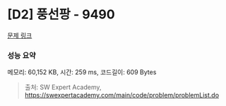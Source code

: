 # [D2] 풍선팡 - 9490 

[문제 링크](https://swexpertacademy.com/main/code/problem/problemDetail.do?contestProbId=AXAerAPaVXMDFARP) 

### 성능 요약

메모리: 60,152 KB, 시간: 259 ms, 코드길이: 609 Bytes



> 출처: SW Expert Academy, https://swexpertacademy.com/main/code/problem/problemList.do